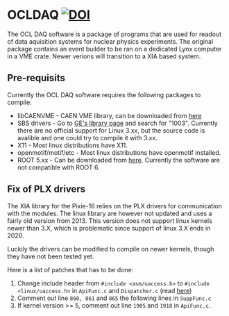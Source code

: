# OCLDAQ [![DOI](https://zenodo.org/badge/DOI/10.5281/zenodo.1206106.svg)](https://doi.org/10.5281/zenodo.1206106)
The OCL DAQ software is a package of programs that are used for readout of data aquisition systems for nuclear physics experiments.
The original package contains an event builder to be ran on a dedicated Lynx computer in a VME crate. Newer verions will transition to a XIA based system.

## Pre-requisits
Currently the OCL DAQ software requires the following packages to compile:
* libCAENVME - CAEN VME library, can be downloaded from [here](http://www.caen.it/jsp/Template2/CaenProd.jsp?idmod=689&parent=43)
* SBS drivers - Go to [GE's library page](http://www.geautomation.com/library) and search for "1003". Currently there are no official support for Linux 3.xx, but the source code is avalible and one could try to compile it with 3.xx.
* X11 - Most linux distributions have X11.
* openmotif/motif/etc - Most linux distributions have openmotif installed.
* ROOT 5.xx - Can be downloaded from [here](https://root.cern). Currently the software are not compatible with ROOT 6.


Fix of PLX drivers
---

The XIA library for the Pixie-16 relies on the PLX drivers 
for communication with the modules. The linux library are however
not updated and uses a fairly old version from 2013. This version
does not support linux kernels newer than 3.X, which is problematic
since support of linux 3.X ends in 2020.

Luckily the drivers can be modified to compile on newer kernels, though
they have not been tested yet.

Here is a list of patches that has to be done:
1) Change include header from `#include <asm/uaccess.h>` to
`#include <linux/uaccess.h>` in `ApiFunc.c` and `Dispatcher.c`
(read [here](https://medium.com/@avenger.v14/hi-when-building-the-enhanced-example-with-character-device-i-encountered-a-build-error-for-55079354f704)) 
2) Comment out line `860, 861` and `865` the following lines in `SuppFunc.c`
3) If kernel version >= 5, comment out line `1905` and `1918` in `ApiFunc.c`.
